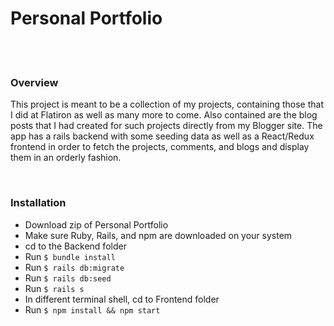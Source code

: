 <h1>Personal Portfolio</h1>
<br />
<br />
<h3>Overview</h3>
<p>
    This project is meant to be a collection of my projects, containing those that I did at Flatiron as well as many more to come. Also contained are the blog posts that I had created for such projects directly from my Blogger site. 
    The app has a rails backend with some seeding data as well as a React/Redux frontend in order to fetch the projects, comments, and blogs and display them in an orderly fashion.
</p>
<br />
<h3>Installation</h3>
<ul>
  <li>Download zip of Personal Portfolio</li>
  <li>Make sure Ruby, Rails, and npm are downloaded on your system</li>
  <li>cd to the Backend folder</li>
  <li>Run <code>$ bundle install</code></li>
  <li>Run <code>$ rails db:migrate</code></li>
  <li>Run <code>$ rails db:seed</code></li>
  <li>Run <code>$ rails s</code></li>
  <li>In different terminal shell, cd to Frontend folder</li>
  <li>Run <code>$ npm install && npm start</code></li>
</ul>
